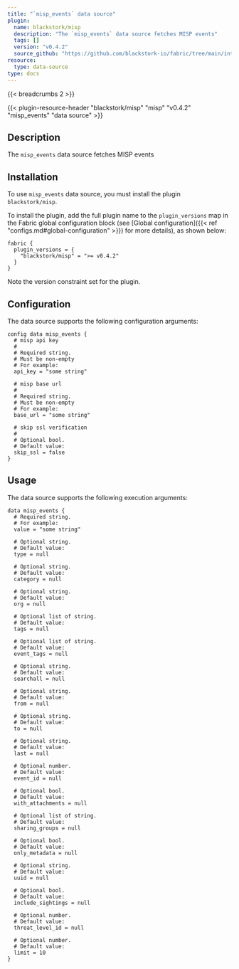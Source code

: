 ```yaml
---
title: "`misp_events` data source"
plugin:
  name: blackstork/misp
  description: "The `misp_events` data source fetches MISP events"
  tags: []
  version: "v0.4.2"
  source_github: "https://github.com/blackstork-io/fabric/tree/main/internal/misp/"
resource:
  type: data-source
type: docs
---
```


{{< breadcrumbs 2 >}}

{{< plugin-resource-header "blackstork/misp" "misp" "v0.4.2" "misp_events" "data source" >}}

## Description
The `misp_events` data source fetches MISP events

## Installation

To use `misp_events` data source, you must install the plugin `blackstork/misp`.

To install the plugin, add the full plugin name to the `plugin_versions` map in the Fabric global configuration block (see [Global configuration]({{< ref "configs.md#global-configuration" >}}) for more details), as shown below:

```hcl
fabric {
  plugin_versions = {
    "blackstork/misp" = ">= v0.4.2"
  }
}
```

Note the version constraint set for the plugin.

## Configuration

The data source supports the following configuration arguments:

```hcl
config data misp_events {
  # misp api key
  #
  # Required string.
  # Must be non-empty
  # For example:
  api_key = "some string"

  # misp base url
  #
  # Required string.
  # Must be non-empty
  # For example:
  base_url = "some string"

  # skip ssl verification
  #
  # Optional bool.
  # Default value:
  skip_ssl = false
}
```

## Usage

The data source supports the following execution arguments:

```hcl
data misp_events {
  # Required string.
  # For example:
  value = "some string"

  # Optional string.
  # Default value:
  type = null

  # Optional string.
  # Default value:
  category = null

  # Optional string.
  # Default value:
  org = null

  # Optional list of string.
  # Default value:
  tags = null

  # Optional list of string.
  # Default value:
  event_tags = null

  # Optional string.
  # Default value:
  searchall = null

  # Optional string.
  # Default value:
  from = null

  # Optional string.
  # Default value:
  to = null

  # Optional string.
  # Default value:
  last = null

  # Optional number.
  # Default value:
  event_id = null

  # Optional bool.
  # Default value:
  with_attachments = null

  # Optional list of string.
  # Default value:
  sharing_groups = null

  # Optional bool.
  # Default value:
  only_metadata = null

  # Optional string.
  # Default value:
  uuid = null

  # Optional bool.
  # Default value:
  include_sightings = null

  # Optional number.
  # Default value:
  threat_level_id = null

  # Optional number.
  # Default value:
  limit = 10
}
```